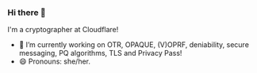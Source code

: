### Hi there 👋

I'm a cryptographer at Cloudflare!

- 🔭 I’m currently working on OTR, OPAQUE, (V)OPRF, deniability, secure messaging, PQ algorithms,
  TLS and Privacy Pass!
- 😄 Pronouns: she/her.

<!--
**claucece/claucece** is a ✨ _special_ ✨ repository because its `README.md` (this file) appears on your GitHub profile.

Here are some ideas to get you started:

- 🔭 I’m currently working on ...
- 🌱 I’m currently learning ...
- 👯 I’m looking to collaborate on ...
- 🤔 I’m looking for help with ...
- 💬 Ask me about ...
- 📫 How to reach me: ...
- 😄 Pronouns: ...
- ⚡ Fun fact: ...
-->
